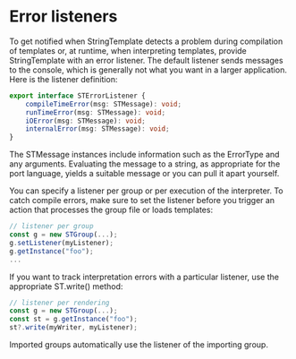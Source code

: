 # Error listeners

To get notified when StringTemplate detects a problem during compilation of templates or, at runtime, when interpreting templates, provide StringTemplate with an error listener. The default listener sends messages to the console, which is generally not what you want in a larger application. Here is the listener definition:
 
```typescript
export interface STErrorListener {
    compileTimeError(msg: STMessage): void;
    runTimeError(msg: STMessage): void;
    iOError(msg: STMessage): void;
    internalError(msg: STMessage): void;
}
```
 
The STMessage instances include information such as the ErrorType and any arguments. Evaluating the message to a string, as appropriate for the port language, yields a suitable message or you can pull it apart yourself.

You can specify a listener per group or per execution of the interpreter. To catch compile errors, make sure to set the listener before you trigger an action that processes the group file or loads templates:

```typescript
// listener per group
const g = new STGroup(...);
g.setListener(myListener);
g.getInstance("foo");
...
```

If you want to track interpretation errors with a particular listener, use the appropriate ST.write() method:

```typescript
// listener per rendering
const g = new STGroup(...);
const st = g.getInstance("foo");
st?.write(myWriter, myListener);
```

Imported groups automatically use the listener of the importing group.
